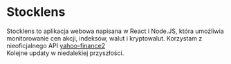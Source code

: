 <h1>Stocklens</h1>
Stocklens to aplikacja webowa napisana w React i Node.JS, która umożliwia monitorowanie cen akcji, indeksów, walut i kryptowalut.
Korzystam z nieoficjalnego API <a href="https://www.npmjs.com/package/yahoo-finance2">yahoo-finance2</a><br>
Kolejne updaty w niedalekiej przyszłości.
